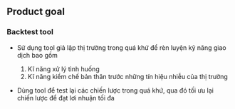 ## Product goal

### Backtest tool
- Sử dụng tool giả lập thị trường trong quá khứ để rèn luyện kỹ năng giao dịch bao gồm
  1. Kĩ năng xử lý tình huống
  2. Kĩ năng kiềm chế bản thân trước những tín hiệu nhiễu của thị trường
  
- Dùng tool để test lại các chiến lược trong quá khứ, qua đó tối ưu lại chiến lược để đạt lơi nhuận tối đa

